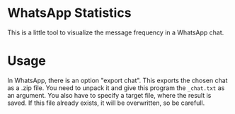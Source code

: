 # WhatsApp Statistics
 
This is a little tool to visualize the message frequency in a WhatsApp chat.

# Usage
In WhatsApp, there is an option "export chat". This exports the chosen chat as a .zip file. You need to unpack it and give this program the `_chat.txt` as an argument. You also have to specify a target file, where the result is saved. If this file already exists, it will be overwritten, so be carefull.

